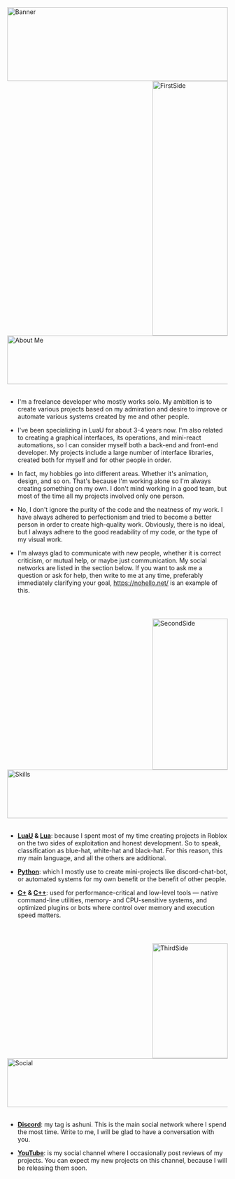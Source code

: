 <img width="100%" height="168" alt="Banner" src="https://github.com/user-attachments/assets/b85d24bf-038c-40f5-99ec-bb12de502a34" />
<div>

<img width="172" height="580" alt="FirstSide" src="https://github.com/user-attachments/assets/62bb4205-45d2-45c5-bdd5-42bd5284500a" align=right />
<img width="650" height="111" alt="About Me" src="https://github.com/user-attachments/assets/bd829de0-a468-4b5c-9bea-0f629c9b4414" />
<br/>
<br/>


- I'm a freelance developer who mostly works solo. My ambition is to create various projects based on my admiration and desire to improve or automate various systems created by me and other people.
  
- I've been specializing in LuaU for about 3-4 years now. I'm also related to creating a graphical interfaces, its operations, and mini-react automations, so I can consider myself both a back-end and front-end developer. My projects include a large number of interface libraries, created both for myself and for other people in order.

- In fact, my hobbies go into different areas. Whether it's animation, design, and so on. That's because I'm working alone so I'm always creating something on my own. I don't mind working in a good team, but most of the time all my projects involved only one person.

- No, I don't ignore the purity of the code and the neatness of my work. I have always adhered to perfectionism and tried to become a better person in order to create high-quality work. Obviously, there is no ideal, but I always adhere to the good readability of my code, or the type of my visual work.

- I'm always glad to communicate with new people, whether it is correct criticism, or mutual help, or maybe just communication. My social networks are listed in the section below. If you want to ask me a question or ask for help, then write to me at any time, preferably immediately clarifying your goal, https://nohello.net/ is an example of this.


#

<br/>

<img width="172" height="344" alt="SecondSide" src="https://github.com/user-attachments/assets/8520ccf8-4925-4342-b330-2ff3062624c6" align=right />
<img width="650" height="111" alt="Skills" src="https://github.com/user-attachments/assets/d57ac8c7-634d-4825-bb52-0a6ddbc58df8" />

<br/>
<br/>

- **[LuaU](https://create.roblox.com/docs/luau) & [Lua](https://www.lua.org/docs.html)**: because I spent most of my time creating projects in Roblox on the two sides of exploitation and honest development. So to speak, classification as blue-hat, white-hat and black-hat. For this reason, this my main language, and all the others are additional.

- **[Python](https://www.python.org/)**: which I mostly use to create mini-projects like discord-chat-bot, or automated systems for my own benefit or the benefit of other people.

- **[C+](https://cppreference.com/w/c.html) & [C++](https://cppreference.com/w/cpp.html)**:  used for performance-critical and low-level tools — native command-line utilities, memory- and CPU-sensitive systems, and optimized plugins or bots where control over memory and execution speed matters.

#

<br/>

<img width="172" height="262" alt="ThirdSide" src="https://github.com/user-attachments/assets/7d19ea22-8021-4be7-ac69-4c54ec84b921" align=right />
<img width="650" height="111" alt="Social" src="https://github.com/user-attachments/assets/f795b497-3cf1-410f-b4ac-5ecd13fcdf38" />

<br/>
<br/>

- **[Discord](https://discord.com/users/928879618428108850)**: my tag is ashuni. This is the main social network where I spend the most time. Write to me, I will be glad to have a conversation with you.

- **[YouTube](https://www.youtube.com/@ashuni1)**: is my social channel where I occasionally post reviews of my projects. You can expect my new projects on this channel, because I will be releasing them soon.
